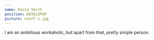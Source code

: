 ```yaml
---
name: David Smith
position: DEVELOPER
picture: staff-1.jpg
---
```


I am an ambitious workaholic, but apart from that, pretty simple person.
